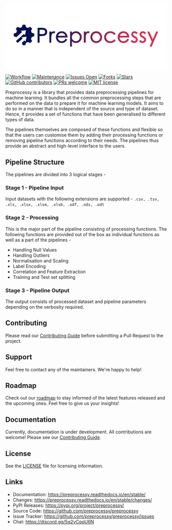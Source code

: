 ![preprocessy-logo](assets/preprocessy_horizontal.svg)

[![Workflow](https://github.com/preprocessy/preprocessy/actions/workflows/workflow.yml/badge.svg)](https://github.com/preprocessy/preprocessy/actions/workflows/workflow.yml)
[![Maintenance](https://img.shields.io/badge/Maintained%3F-yes-sucess.svg)](https://gitHub.com/preprocessy/preprocessy/graphs/commit-activity)
[![Issues Open](https://img.shields.io/github/issues/preprocessy/preprocessy)](https://github.com/preprocessy/preprocessy/issues)
[![Forks](https://img.shields.io/github/forks/preprocessy/preprocessy)](https://github.com/preprocessy/preprocessy/network/members)
[![Stars](https://img.shields.io/github/stars/preprocessy/preprocessy)](https://github.com/preprocessy/preprocessy/stargazers)
[![GitHub contributors](https://img.shields.io/github/contributors/preprocessy/preprocessy)](https://gitHub.com/preprocessy/preprocessy/graphs/contributors/)
[![PRs welcome](https://img.shields.io/badge/PRs-welcome-brightgreen.svg?style=flat)](https://github.com/dwyl/esta/issues)
[![MIT license](https://img.shields.io/badge/License-MIT-informational.svg)](https://lbesson.mit-license.org/)

Preprocessy is a library that provides data preprocessing pipelines for machine learning. It bundles all the common preprocessing steps that are performed on the data to prepare it for machine learning models. It aims to do so in a manner that is independent of the source and type of dataset. Hence, it provides a set of functions that have been generalised to different types of data.

The pipelines themselves are composed of these functions and flexible so that the users can customise them by adding their processing functions or removing pipeline functions according to their needs. The pipelines thus provide an abstract and high-level interface to the users.

## Pipeline Structure

The pipelines are divided into 3 logical stages -

### Stage 1 - Pipeline Input

Input datasets with the following extensions are supported - `.csv, .tsv, .xls, .xlsx, .xlsm, .xlsb, .odf, .ods, .odt`

### Stage 2 - Processing

This is the major part of the pipeline consisting of processing functions. The following functions are provided out of the box as individual functions as well as a part of the pipelines -

- Handling Null Values
- Handling Outliers
- Normalisation and Scaling
- Label Encoding
- Correlation and Feature Extraction
- Training and Test set splitting

### Stage 3 - Pipeline Output

The output consists of processed dataset and pipeline parameters depending on the verbosity required.

## Contributing

Please read our [Contributing Guide](https://github.com/preprocessy/preprocessy/blob/master/CONTRIBUTING.md) before submitting a Pull Request to the project.

## Support

Feel free to contact any of the maintainers. We're happy to help!

## Roadmap

Check out our [roadmap](https://github.com/preprocessy/preprocessy/projects/1) to stay informed of the latest features released and the upcoming ones. Feel free to give us your insights!

## Documentation

Currently, documentation is under development. All contributions are welcome! Please see our [Contributing Guide](https://github.com/preprocessy/preprocessy/blob/master/CONTRIBUTING.md).

## License

See the [LICENSE](https://github.com/preprocessy/preprocessy/blob/master/LICENSE) file for licensing information.

## Links

- Documentation: https://preprocessy.readthedocs.io/en/stable/
- Changes: https://preprocessy.readthedocs.io/en/stable/changes/
- PyPI Releases: https://pypi.org/project/preprocessy/
- Source Code: https://github.com/preprocessy/preprocessy
- Issue Tracker: https://github.com/preprocessy/preprocessy/issues
- Chat: https://discord.gg/5q2yCqqU6N
